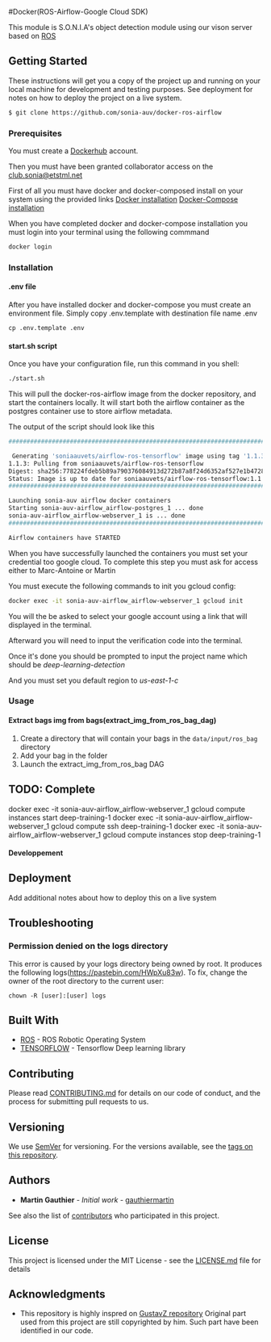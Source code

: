 #Docker(ROS-Airflow-Google Cloud SDK)

This module is S.O.N.I.A's object detection module using our vison server based on [ROS](http://www.ros.org/)

## Getting Started

These instructions will get you a copy of the project up and running on your local machine for development and testing purposes. See deployment for notes on how to deploy the project on a live system.

```bash
$ git clone https://github.com/sonia-auv/docker-ros-airflow
```

### Prerequisites

You must create a [Dockerhub](https://hub.docker.com/signup) account.

Then you must have been granted collaborator access on the club.sonia@etstml.net

First of all you must have docker and docker-composed install on your system using the provided links
[Docker installation](https://www.digitalocean.com/community/tutorials/how-to-install-and-use-docker-on-ubuntu-18-04)
[Docker-Compose installation](https://www.digitalocean.com/community/tutorials/how-to-install-docker-compose-on-ubuntu-18-04)

When you have completed docker and docker-compose installation you must login into your terminal using the following commmand

```bash
docker login
```

### Installation

#### .env file

After you have installed docker and docker-compose you must create an environment file. Simply copy .env.template with destination file name .env

```
cp .env.template .env
```

#### start.sh script

Once you have your configuration file, run this command in you shell:


```bash
./start.sh
```

This will pull the docker-ros-airflow image from the docker repository, and start the containers locally.
It will start both the airflow container as the postgres container use to store airflow metadata.

The output of the script should look like this

```bash
#########################################################################

 Generating 'soniaauvets/airflow-ros-tensorflow' image using tag '1.1.3'
1.1.3: Pulling from soniaauvets/airflow-ros-tensorflow
Digest: sha256:778224fdeb5b89a790376084913d272b87a8f24d6352af527e1b472839e7b0dd
Status: Image is up to date for soniaauvets/airflow-ros-tensorflow:1.1.3
#########################################################################

Launching sonia-auv airflow docker containers
Starting sonia-auv-airflow_airflow-postgres_1 ... done
sonia-auv-airflow_airflow-webserver_1 is ... done
#########################################################################

Airflow containers have STARTED
```

When you have successfully launched the containers you must set your credential too google cloud.
To complete this step you must ask for access either to Marc-Antoine or Martin

You must execute the following commands to init you gcloud config:

```bash
docker exec -it sonia-auv-airflow_airflow-webserver_1 gcloud init
```

You will the be asked to select your google account using a link that will displayed in the terminal.

Afterward you will need to input the verification code into the terminal.

Once it's done you should be prompted to input the project name which should be *deep-learning-detection*

And you must set you default region to *us-east-1-c*

### Usage

#### Extract bags img from bags(extract_img_from_ros_bag_dag)
1. Create a directory that will contain your bags in the `data/input/ros_bag` directory
2. Add your bag in the folder
3. Launch the extract_img_from_ros_bag DAG

## TODO: Complete
docker exec -it sonia-auv-airflow_airflow-webserver_1 gcloud compute instances start deep-training-1
docker exec -it sonia-auv-airflow_airflow-webserver_1 gcloud compute ssh deep-training-1
docker exec -it sonia-auv-airflow_airflow-webserver_1 gcloud compute instances stop  deep-training-1


#### Developpement

## Deployment

Add additional notes about how to deploy this on a live system

## Troubleshooting

### Permission denied on the logs directory
This error is caused by your logs directory being owned by root. It produces the following logs(https://pastebin.com/HWpXu83w). To fix, change the owner of the root directory to the current user:

```
chown -R [user]:[user] logs
```

## Built With

- [ROS](http://www.ros.org/) - ROS Robotic Operating System
- [TENSORFLOW](http://tensorflow.com) - Tensorflow Deep learning library

## Contributing

Please read [CONTRIBUTING.md](https://gist.github.com/PurpleBooth/b24679402957c63ec426) for details on our code of conduct, and the process for submitting pull requests to us.

## Versioning

We use [SemVer](http://semver.org/) for versioning. For the versions available, see the [tags on this repository](https://github.com/your/project/tags).

## Authors

- **Martin Gauthier** - _Initial work_ - [gauthiermartin](https://github.com/gauthiermartin)

See also the list of [contributors](https://github.com/your/project/contributors) who participated in this project.

## License

This project is licensed under the MIT License - see the [LICENSE.md](LICENSE.md) file for details

## Acknowledgments

- This repository is highly inspred on [GustavZ repository](https://github.com/GustavZ?tab=repositories) Original part used from this project are still copyrighted by him. Such part have been identified in our code.
